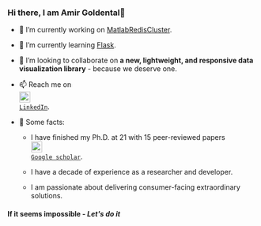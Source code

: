### Hi there, I am Amir Goldental👋

- 🔭 I’m currently working on [MatlabRedisCluster](https://github.com/AmirGoldental/MatlabRedisRunner).
- 🌱 I’m currently learning [Flask](https://flask.palletsprojects.com/en/1.1.x/).
- 💬 I’m looking to collaborate on **a new, lightweight, and responsive data visualization library** - because we deserve one.
- 📫 Reach me on <code>
    <a href="https://www.linkedin.com/in/amir-goldental/" title="LinkedIn Profile"><img width="22" src="https://github.com/zumrudu-anka/zumrudu-anka/blob/master/images/linkedin.svg"> LinkedIn</a></code>.

- :blue_book: Some facts:
  - I have finished my Ph.D. at 21 with 15 peer-reviewed papers <code>
  <a href="https://scholar.google.com/citations?hl=en&user=sbmwIQ4AAAAJ" title="Google scholar Profile"><img width="22" src="https://cdn.worldvectorlogo.com/logos/google-scholar.svg"> Google scholar</a></code>.
  
  - I have a decade of experience as a researcher and developer.
  - I am passionate about delivering consumer-facing extraordinary solutions.

#### If it seems impossible - *Let's do it*

